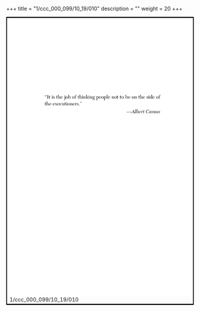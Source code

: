 +++
title = "1/ccc_000_099/10_19/010"
description = ""
weight = 20
+++

<table style="border:2px solid black;max-width:800px;max-height:800px;" 
><tr><td><img class="center-fit-jpg"
src="/jpg_/out_jpg_dbc_010.jpg"  >1/ccc_000_099/10_19/010</img></td></tr></table>